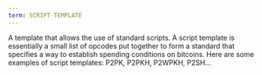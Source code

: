 ```yaml
---
term: SCRIPT TEMPLATE
---
```


A template that allows the use of standard scripts. A script template is essentially a small list of opcodes put together to form a standard that specifies a way to establish spending conditions on bitcoins. Here are some examples of script templates: P2PK, P2PKH, P2WPKH, P2SH...